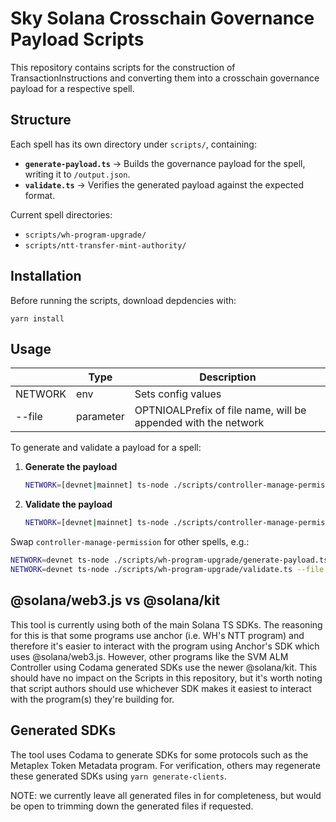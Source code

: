 # Sky Solana Crosschain Governance Payload Scripts

This repository contains scripts for the construction of TransactionInstructions and converting them into a crosschain governance payload for a respective spell.

## Structure

Each spell has its own directory under `scripts/`, containing:

- **`generate-payload.ts`** → Builds the governance payload for the spell, writing it to `/output.json`.
- **`validate.ts`** → Verifies the generated payload against the expected format.

Current spell directories:

- `scripts/wh-program-upgrade/`
- `scripts/ntt-transfer-mint-authority/`

## Installation

Before running the scripts, download depdencies with:

```
yarn install
```

## Usage

|         | Type      | Description                                                    |
| ------- | --------- | -------------------------------------------------------------- |
| NETWORK | env       | Sets config values                                             |
| --file  | parameter | OPTNIOALPrefix of file name, will be appended with the network |

To generate and validate a payload for a spell:

1. **Generate the payload**

   ```bash
   NETWORK=[devnet|mainnet] ts-node ./scripts/controller-manage-permission/generate-payload.ts --file manage-permissions.txt
   ```

2. **Validate the payload**
   ```bash
   NETWORK=[devnet|mainnet] ts-node ./scripts/controller-manage-permission/validate.ts --file manage-permissions.txt
   ```

Swap `controller-manage-permission` for other spells, e.g.:

```bash
NETWORK=devnet ts-node ./scripts/wh-program-upgrade/generate-payload.ts --file program-upgrade.txt
NETWORK=devnet ts-node ./scripts/wh-program-upgrade/validate.ts --file program-upgrade.txt
```

## @solana/web3.js vs @solana/kit

This tool is currently using both of the main Solana TS SDKs. The reasoning for this is that some programs use anchor (i.e. WH's NTT program) and therefore it's easier to interact with the program using Anchor's SDK which uses @solana/web3.js. However, other programs like the SVM ALM Controller using Codama generated SDKs use the newer @solana/kit. This should have no impact on the Scripts in this repository, but it's worth noting that script authors should use whichever SDK makes it easiest to interact with the program(s) they're building for.

## Generated SDKs

The tool uses Codama to generate SDKs for some protocols such as the Metaplex Token Metadata program. For verification, others may regenerate these generated SDKs using `yarn generate-clients`.

NOTE: we currently leave all generated files in for completeness, but would be open to trimming down the generated files if requested.
